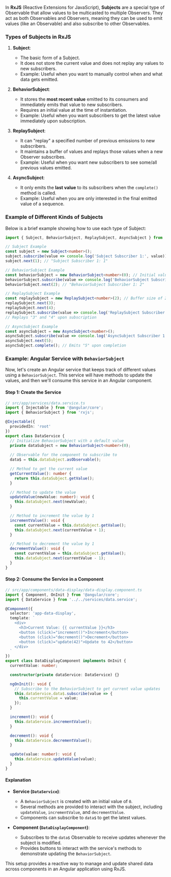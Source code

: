 In **RxJS** (Reactive Extensions for JavaScript), **Subjects** are a special type of Observable that allow values to be multicasted to multiple Observers. They act as both Observables and Observers, meaning they can be used to emit values (like an Observable) and also subscribe to other Observables.

### Types of Subjects in RxJS

1. **Subject**:
    - The basic form of a Subject.
    - It does not store the current value and does not replay any values to new subscribers.
    - Example: Useful when you want to manually control when and what data gets emitted.

2. **BehaviorSubject**:
    - It stores the **most recent value** emitted to its consumers and immediately emits that value to new subscribers.
    - Requires an initial value at the time of instantiation.
    - Example: Useful when you want subscribers to get the latest value immediately upon subscription.

3. **ReplaySubject**:
    - It can "replay" a specified number of previous emissions to new subscribers.
    - It maintains a buffer of values and replays those values when a new Observer subscribes.
    - Example: Useful when you want new subscribers to see some/all previous values emitted.

4. **AsyncSubject**:
    - It only emits the **last value** to its subscribers when the `complete()` method is called.
    - Example: Useful when you are only interested in the final emitted value of a sequence.

### Example of Different Kinds of Subjects

Below is a brief example showing how to use each type of Subject:

```typescript
import { Subject, BehaviorSubject, ReplaySubject, AsyncSubject } from 'rxjs';

// Subject Example
const subject = new Subject<number>();
subject.subscribe(value => console.log('Subject Subscriber 1:', value));
subject.next(1); // "Subject Subscriber 1: 1"

// BehaviorSubject Example
const behaviorSubject = new BehaviorSubject<number>(0); // Initial value
behaviorSubject.subscribe(value => console.log('BehaviorSubject Subscriber 1:', value));
behaviorSubject.next(2); // "BehaviorSubject Subscriber 1: 2"

// ReplaySubject Example
const replaySubject = new ReplaySubject<number>(2); // Buffer size of 2
replaySubject.next(3);
replaySubject.next(4);
replaySubject.subscribe(value => console.log('ReplaySubject Subscriber 1:', value)); 
// Replays "3" and "4" upon subscription

// AsyncSubject Example
const asyncSubject = new AsyncSubject<number>();
asyncSubject.subscribe(value => console.log('AsyncSubject Subscriber 1:', value));
asyncSubject.next(5);
asyncSubject.complete(); // Emits "5" upon completion
```

### Example: Angular Service with `BehaviorSubject`

Now, let's create an Angular service that keeps track of different values using a `BehaviorSubject`. This service will have methods to update the values, and then we'll consume this service in an Angular component.

#### Step 1: Create the Service

```typescript
// src/app/services/data.service.ts
import { Injectable } from '@angular/core';
import { BehaviorSubject } from 'rxjs';

@Injectable({
  providedIn: 'root'
})
export class DataService {
  // Initialize BehaviorSubject with a default value
  private dataSubject = new BehaviorSubject<number>(0);
  
  // Observable for the component to subscribe to
  data$ = this.dataSubject.asObservable();

  // Method to get the current value
  getCurrentValue(): number {
    return this.dataSubject.getValue();
  }

  // Method to update the value
  updateValue(newValue: number): void {
    this.dataSubject.next(newValue);
  }

  // Method to increment the value by 1
  incrementValue(): void {
    const currentValue = this.dataSubject.getValue();
    this.dataSubject.next(currentValue + 1);
  }

  // Method to decrement the value by 1
  decrementValue(): void {
    const currentValue = this.dataSubject.getValue();
    this.dataSubject.next(currentValue - 1);
  }
}
```

#### Step 2: Consume the Service in a Component

```typescript
// src/app/components/data-display/data-display.component.ts
import { Component, OnInit } from '@angular/core';
import { DataService } from '../../services/data.service';

@Component({
  selector: 'app-data-display',
  template: `
    <div>
      <h3>Current Value: {{ currentValue }}</h3>
      <button (click)="increment()">Increment</button>
      <button (click)="decrement()">Decrement</button>
      <button (click)="update(42)">Update to 42</button>
    </div>
  `
})
export class DataDisplayComponent implements OnInit {
  currentValue: number;

  constructor(private dataService: DataService) {}

  ngOnInit(): void {
    // Subscribe to the BehaviorSubject to get current value updates
    this.dataService.data$.subscribe(value => {
      this.currentValue = value;
    });
  }

  increment(): void {
    this.dataService.incrementValue();
  }

  decrement(): void {
    this.dataService.decrementValue();
  }

  update(value: number): void {
    this.dataService.updateValue(value);
  }
}
```

#### Explanation

- **Service (`DataService`)**:
    - A `BehaviorSubject` is created with an initial value of `0`.
    - Several methods are provided to interact with the subject, including `updateValue`, `incrementValue`, and `decrementValue`.
    - Components can subscribe to `data$` to get the latest values.

- **Component (`DataDisplayComponent`)**:
    - Subscribes to the `data$` Observable to receive updates whenever the subject is modified.
    - Provides buttons to interact with the service's methods to demonstrate updating the `BehaviorSubject`.

This setup provides a reactive way to manage and update shared data across components in an Angular application using RxJS.